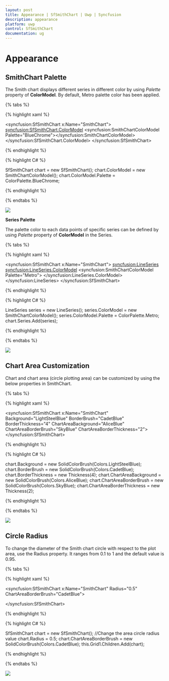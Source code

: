 ```yaml
---
layout: post
title: Appearance | SfSmithChart | Uwp | Syncfusion
description: appearance
platform: uwp
control: SfSmithChart
documentation: ug
---
```


# Appearance

## SmithChart Palette

The Smith chart displays different series in different color by using *Palette* property of **ColorModel**. By default, Metro palette color has been applied.

{% tabs %}

{% highlight xaml %}

<syncfusion:SfSmithChart x:Name="SmithChart">
            <syncfusion:SfSmithChart.ColorModel>
                <syncfusion:SmithChartColorModel Palette="BlueChrome"></syncfusion:SmithChartColorModel>
            </syncfusion:SfSmithChart.ColorModel>
 </syncfusion:SfSmithChart>

{% endhighlight %}

{% highlight C# %} 

SfSmithChart chart = new SfSmithChart();
chart.ColorModel = new SmithChartColorModel();
chart.ColorModel.Palette = ColorPalette.BlueChrome;

{% endhighlight %}
    
{% endtabs %}

![](Appearance_images/Appearance_img1.png)

**Series Palette**

The palette color to each data points of specific series can be defined by using *Palette* property of **ColorModel** in the Series.

{% tabs %}

{% highlight xaml %}

<syncfusion:SfSmithChart x:Name="SmithChart">
   <syncfusion:LineSeries>
       <syncfusion:LineSeries.ColorModel>
           <syncfusion:SmithChartColorModel Palette="Metro">
       </syncfusion:LineSeries.ColorModel>
   </syncfusion:LineSeries>
 </syncfusion:SfSmithChart>

{% endhighlight %}

{% highlight C# %} 

LineSeries series = new LineSeries(); 
series.ColorModel = new SmithChartColorModel();
series.ColorModel.Palette = ColorPalette.Metro;
chart.Series.Add(series);

{% endhighlight %}
    
{% endtabs %}

![](Appearance_images/Appearance_img2.png)

## Chart Area Customization

Chart and chart area (circle plotting area) can be customized by using the below properties in SmithChart.

{% tabs %}

{% highlight xaml %}

<syncfusion:SfSmithChart x:Name="SmithChart" Background="LightSteelBlue" BorderBrush="CadetBlue" BorderThickness="4"
                          ChartAreaBackground="AliceBlue" ChartAreaBorderBrush="SkyBlue" ChartAreaBorderThickness="2"> 
 </syncfusion:SfSmithChart>

{% endhighlight %}

{% highlight C# %} 

chart.Background = new SolidColorBrush(Colors.LightSteelBlue);
chart.BorderBrush = new SolidColorBrush(Colors.CadetBlue);
chart.BorderThickness = new Thickness(4);
chart.ChartAreaBackground = new SolidColorBrush(Colors.AliceBlue);
chart.ChartAreaBorderBrush = new SolidColorBrush(Colors.SkyBlue);
chart.ChartAreaBorderThickness = new Thickness(2);

{% endhighlight %}
    
{% endtabs %}

![](Appearance_images/Appearance_img3.png)

## Circle Radius

To change the diameter of the Smith chart circle with respect to the plot area, use the Radius property. It ranges from 0.1 to 1 and the default value is 0.95.

{% tabs %}

{% highlight xaml %}

<syncfusion:SfSmithChart x:Name="SmithChart" Radius="0.5" ChartAreaBorderBrush="CadetBlue">
 
</syncfusion:SfSmithChart>

{% endhighlight %}

{% highlight C# %} 

SfSmithChart chart = new SfSmithChart();
//Change the area circle radius value
chart.Radius = 0.5;
chart.ChartAreaBorderBrush = new SolidColorBrush(Colors.CadetBlue);
this.Grid1.Children.Add(chart);

{% endhighlight %}
    
{% endtabs %}

![](Appearance_images/Appearance_img4.png)